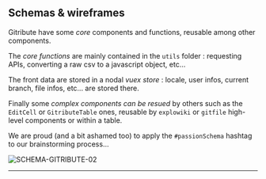 
## Schemas & wireframes

Gitribute have some _core_ components and functions, reusable among other components.

The _core functions_ are mainly contained in the `utils` folder : requesting APIs, converting a raw csv to a javascript object, etc...

The front data are stored in a nodal _vuex store_ : locale, user infos, current branch, file infos, etc... are stored there.

Finally some _complex components can be resued_ by others such as the `EditCell` or `GitributeTable` ones, reusable by `explowiki` or `gitfile` high-level components or within a table.

We are proud (and a bit ashamed too) to apply the `#passionSchema` hashtag to our brainstorming process...

![SCHEMA-GITRIBUTE-02](https://raw.githubusercontent.com/multi-coop/gitribute-documentation-content/main/images/schemas/Multi-gitribute-schema-02.png)

---
